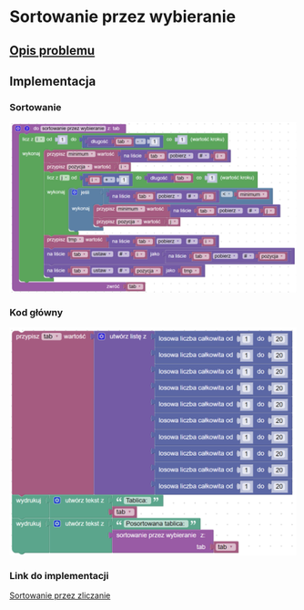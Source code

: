 # Sortowanie przez wybieranie

## [Opis problemu](../../../../algorithms/sorting/selection-sort.md)


## Implementacja

### Sortowanie

![Sortowanie przez wybieranie](../../../../assets/selection_sort.png)

### Kod główny

![](../../../../assets/selection_sort_main.png)

### Link do implementacji

[Sortowanie przez zliczanie](https://blockly-demo.appspot.com/static/demos/code/index.html?lang=pl#nie4c9)
